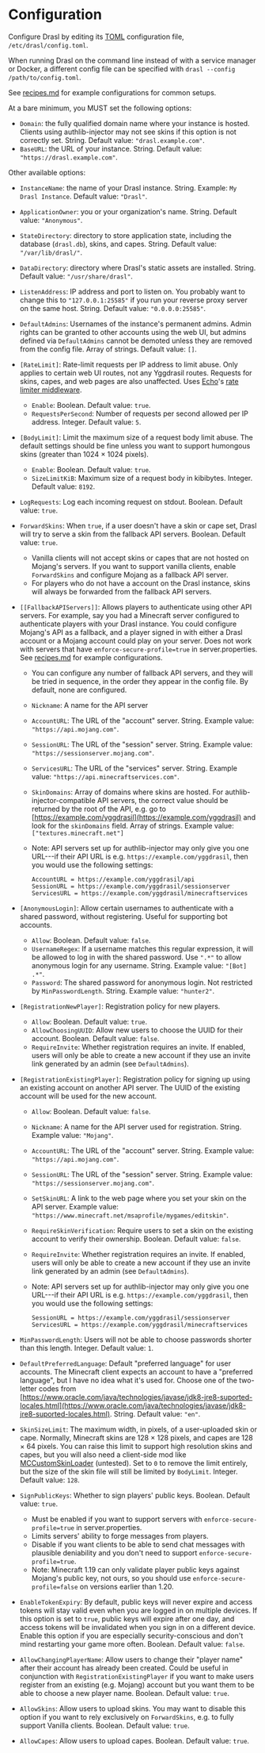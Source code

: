 # Configuration

Configure Drasl by editing its [TOML](https://toml.io/en/) configuration file, `/etc/drasl/config.toml`.

When running Drasl on the command line instead of with a service manager or Docker, a different config file can be specified with `drasl --config /path/to/config.toml`.

See [recipes.md](doc/recipes.md) for example configurations for common setups.

At a bare minimum, you MUST set the following options:

- `Domain`: the fully qualified domain name where your instance is hosted. Clients using authlib-injector may not see skins if this option is not correctly set. String. Default value: `"drasl.example.com"`.
- `BaseURL`: the URL of your instance. String. Default value: `"https://drasl.example.com"`.

Other available options:

- `InstanceName`: the name of your Drasl instance. String. Example: `My Drasl Instance`. Default value: `"Drasl"`.
- `ApplicationOwner`: you or your organization's name. String. Default value: `"Anonymous"`.
- `StateDirectory`: directory to store application state, including the database (`drasl.db`), skins, and capes. String. Default value: `"/var/lib/drasl/"`.
- `DataDirectory`: directory where Drasl's static assets are installed. String. Default value: `"/usr/share/drasl"`.
- `ListenAddress`: IP address and port to listen on. You probably want to change this to `"127.0.0.1:25585"` if you run your reverse proxy server on the same host. String. Default value: `"0.0.0.0:25585"`.
- `DefaultAdmins`: Usernames of the instance's permanent admins. Admin rights can be  granted to other accounts using the web UI, but admins defined via `DefaultAdmins` cannot be demoted unless they are removed from the config file. Array of strings. Default value: `[]`.
- `[RateLimit]`: Rate-limit requests per IP address to limit abuse. Only applies to certain web UI routes, not any Yggdrasil routes. Requests for skins, capes, and web pages are also unaffected. Uses [Echo](https://echo.labstack.com)'s [rate limiter middleware](https://echo.labstack.com/middleware/rate-limiter/).
    - `Enable`: Boolean. Default value: `true`.
    - `RequestsPerSecond`: Number of requests per second allowed per IP address. Integer. Default value: `5`.
- `[BodyLimit]`: Limit the maximum size of a request body limit abuse. The default settings should be fine unless you want to support humongous skins (greater than 1024 × 1024 pixels).
    - `Enable`: Boolean. Default value: `true`.
    - `SizeLimitKiB`: Maximum size of a request body in kibibytes. Integer. Default value: `8192`.
- `LogRequests`: Log each incoming request on stdout. Boolean. Default value: `true`.
- `ForwardSkins`: When `true`, if a user doesn't have a skin or cape set, Drasl will try to serve a skin from the fallback API servers. Boolean. Default value: `true`.
    - Vanilla clients will not accept skins or capes that are not hosted on Mojang's servers. If you want to support vanilla clients, enable `ForwardSkins` and configure Mojang as a fallback API server.
    - For players who do not have a account on the Drasl instance, skins will always be forwarded from the fallback API servers.
- `[[FallbackAPIServers]]`: Allows players to authenticate using other API servers. For example, say you had a Minecraft server configured to authenticate players with your Drasl instance. You could configure Mojang's API as a fallback, and a player signed in with either a Drasl account or a Mojang account could play on your server. Does not work with servers that have `enforce-secure-profile=true` in server.properties. See [recipes.md](doc/recipes.md) for example configurations.
    - You can configure any number of fallback API servers, and they will be tried in sequence, in the order they appear in the config file. By default, none are configured.
    - `Nickname`: A name for the API server
    - `AccountURL`: The URL of the "account" server. String. Example value: `"https://api.mojang.com"`.
    - `SessionURL`: The URL of the "session" server. String. Example value: `"https://sessionserver.mojang.com"`.
    - `ServicesURL`: The URL of the "services" server. String. Example value: `"https://api.minecraftservices.com"`.
    - `SkinDomains`: Array of domains where skins are hosted. For authlib-injector-compatible API servers, the correct value should be returned by the root of the API, e.g. go to [https://example.com/yggdrasil](https://example.com/yggdrasil) and look for the `skinDomains` field. Array of strings. Example value: `["textures.minecraft.net"]`
    - Note: API servers set up for authlib-injector may only give you one URL---if their API URL is e.g. `https://example.com/yggdrasil`, then you would use the following settings:

        ```
        AccountURL = https://example.com/yggdrasil/api
        SessionURL = https://example.com/yggdrasil/sessionserver
        ServicesURL = https://example.com/yggdrasil/minecraftservices
        ```

- `[AnonymousLogin]`: Allow certain usernames to authenticate with a shared password, without registering. Useful for supporting bot accounts.
    - `Allow`: Boolean. Default value: `false`.
    - `UsernameRegex`: If a username matches this regular expression, it will be allowed to log in with the shared password. Use `".*"` to allow anonymous login for any username. String. Example value: `"[Bot] .*"`.
    - `Password`: The shared password for anonymous login. Not restricted by `MinPasswordLength`. String. Example value: `"hunter2"`.
- `[RegistrationNewPlayer]`: Registration policy for new players.
    - `Allow`: Boolean. Default value: `true`.
    - `AllowChoosingUUID`: Allow new users to choose the UUID for their account. Boolean. Default value: `false`.
    - `RequireInvite`: Whether registration requires an invite. If enabled, users will only be able to create a new account if they use an invite link generated by an admin (see `DefaultAdmins`).
- `[RegistrationExistingPlayer]`: Registration policy for signing up using an existing account on another API server. The UUID of the existing account will be used for the new account.
    - `Allow`: Boolean. Default value: `false`.
    - `Nickname`: A name for the API server used for registration. String. Example value: `"Mojang"`.
    - `AccountURL`: The URL of the "account" server. String. Example value: `"https://api.mojang.com"`.
    - `SessionURL`: The URL of the "session" server. String. Example value: `"https://sessionserver.mojang.com"`.
    - `SetSkinURL`: A link to the web page where you set your skin on the API server. Example value: `"https://www.minecraft.net/msaprofile/mygames/editskin"`.
    - `RequireSkinVerification`: Require users to set a skin on the existing account to verify their ownership. Boolean. Default value: `false`.
    - `RequireInvite`: Whether registration requires an invite. If enabled, users will only be able to create a new account if they use an invite link generated by an admin (see `DefaultAdmins`).
    - Note: API servers set up for authlib-injector may only give you one URL---if their API URL is e.g. `https://example.com/yggdrasil`, then you would use the following settings:

        ```
        SessionURL = https://example.com/yggdrasil/sessionserver
        ServicesURL = https://example.com/yggdrasil/minecraftservices
        ```

- `MinPasswordLength`: Users will not be able to choose passwords shorter than this length. Integer. Default value: `1`.
- `DefaultPreferredLanguage`: Default "preferred language" for user accounts. The Minecraft client expects an account to have a "preferred language", but I have no idea what it's used for. Choose one of the two-letter codes from [https://www.oracle.com/java/technologies/javase/jdk8-jre8-suported-locales.html](https://www.oracle.com/java/technologies/javase/jdk8-jre8-suported-locales.html). String. Default value: `"en"`.
- `SkinSizeLimit`: The maximum width, in pixels, of a user-uploaded skin or cape. Normally, Minecraft skins are 128 × 128 pixels, and capes are 128 × 64 pixels. You can raise this limit to support high resolution skins and capes, but you will also need a client-side mod like [MCCustomSkinLoader](https://github.com/xfl03/MCCustomSkinLoader) (untested). Set to `0` to remove the limit entirely, but the size of the skin file will still be limited by `BodyLimit`. Integer. Default value: `128`.
- `SignPublicKeys`: Whether to sign players' public keys. Boolean. Default value: `true`.
    - Must be enabled if you want to support servers with `enforce-secure-profile=true` in server.properties.
    - Limits servers' ability to forge messages from players.
    - Disable if you want clients to be able to send chat messages with plausible deniability and you don't need to support `enforce-secure-profile=true`.
    - Note: Minecraft 1.19 can only validate player public keys against Mojang's public key, not ours, so you should use `enforce-secure-profile=false` on versions earlier than 1.20.
- `EnableTokenExpiry`: By default, public keys will never expire and access tokens will stay valid even when you are logged in on multiple devices. If this option is set to `true`, public keys will expire after one day, and access tokens will be invalidated when you sign in on a different device. Enable this option if you are especially security-conscious and don't mind restarting your game more often. Boolean. Default value: `false`.
- `AllowChangingPlayerName`: Allow users to change their "player name" after their account has already been created. Could be useful in conjunction with `RegistrationExistingPlayer` if you want to make users register from an existing (e.g. Mojang) account but you want them to be able to choose a new player name. Boolean. Default value: `true`.
- `AllowSkins`: Allow users to upload skins. You may want to disable this option if you want to rely exclusively on `ForwardSkins`, e.g. to fully support Vanilla clients. Boolean. Default value: `true`.
- `AllowCapes`: Allow users to upload capes. Boolean. Default value: `true`.
